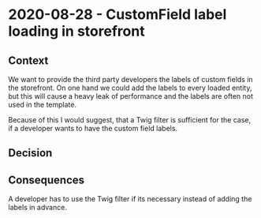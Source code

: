 # 2020-08-28 - CustomField label loading in storefront

## Context

We want to provide the third party developers the labels of custom fields in the storefront.
On one hand we could add the labels to every loaded entity, but this will cause a heavy leak of performance and the labels
are often not used in the template.

Because of this I would suggest, that a Twig filter is sufficient for the case, if a developer wants to have the custom field labels.

## Decision

## Consequences

A developer has to use the Twig filter if its necessary instead of adding the labels in advance. 
